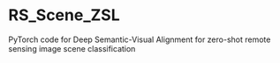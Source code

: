 # RS_Scene_ZSL
PyTorch code for Deep Semantic-Visual Alignment for zero-shot remote sensing image scene classification
